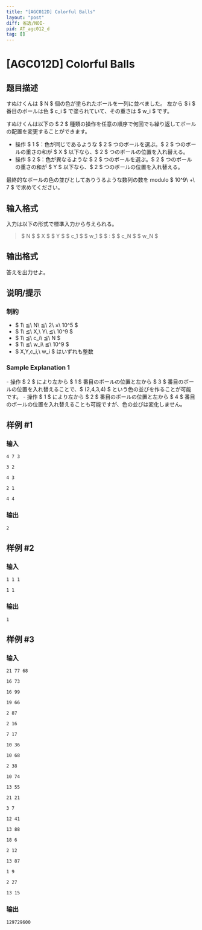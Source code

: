 ```yaml
---
title: "[AGC012D] Colorful Balls"
layout: "post"
diff: 省选/NOI-
pid: AT_agc012_d
tag: []
---
```


# [AGC012D] Colorful Balls

## 题目描述

[problemUrl]: https://atcoder.jp/contests/agc012/tasks/agc012_d

すぬけくんは $ N $ 個の色が塗られたボールを一列に並べました。 左から $ i $ 番目のボールは色 $ c_i $ で塗られていて、その重さは $ w_i $ です。

すぬけくんは以下の $ 2 $ 種類の操作を任意の順序で何回でも繰り返してボールの配置を変更することができます。

- 操作 $ 1 $：色が同じであるような $ 2 $ つのボールを選ぶ。$ 2 $ つのボールの重さの和が $ X $ 以下なら、$ 2 $ つのボールの位置を入れ替える。
- 操作 $ 2 $：色が異なるような $ 2 $ つのボールを選ぶ。$ 2 $ つのボールの重さの和が $ Y $ 以下なら、$ 2 $ つのボールの位置を入れ替える。

最終的なボールの色の並びとしてありうるような数列の数を modulo $ 10^9\ +\ 7 $ で求めてください。

## 输入格式

入力は以下の形式で標準入力から与えられる。

> $ N $ $ X $ $ Y $ $ c_1 $ $ w_1 $ $ : $ $ c_N $ $ w_N $

## 输出格式

答えを出力せよ。

## 说明/提示

### 制約

- $ 1\ ≦\ N\ ≦\ 2\ ×\ 10^5 $
- $ 1\ ≦\ X,\ Y\ ≦\ 10^9 $
- $ 1\ ≦\ c_i\ ≦\ N $
- $ 1\ ≦\ w_i\ ≦\ 10^9 $
- $ X,Y,c_i,\ w_i $ はいずれも整数

### Sample Explanation 1

\- 操作 $ 2 $ により左から $ 1 $ 番目のボールの位置と左から $ 3 $ 番目のボールの位置を入れ替えることで、$ (2,4,3,4) $ という色の並びを作ることが可能です。 - 操作 $ 1 $ により左から $ 2 $ 番目のボールの位置と左から $ 4 $ 番目のボールの位置を入れ替えることも可能ですが、色の並びは変化しません。

## 样例 #1

### 输入

```
4 7 3
3 2
4 3
2 1
4 4
```

### 输出

```
2
```

## 样例 #2

### 输入

```
1 1 1
1 1
```

### 输出

```
1
```

## 样例 #3

### 输入

```
21 77 68
16 73
16 99
19 66
2 87
2 16
7 17
10 36
10 68
2 38
10 74
13 55
21 21
3 7
12 41
13 88
18 6
2 12
13 87
1 9
2 27
13 15
```

### 输出

```
129729600
```

